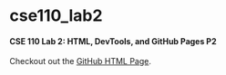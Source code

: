 # cse110_lab2
#### CSE 110 Lab 2: HTML, DevTools, and GitHub Pages P2

Checkout out the [GitHub HTML Page](index.md).

